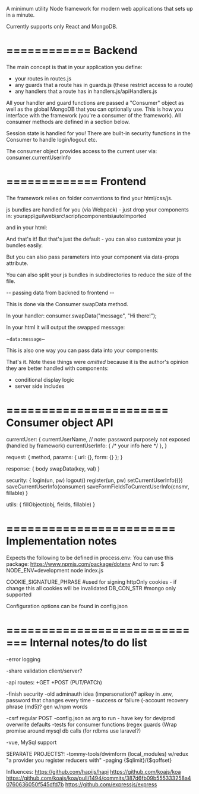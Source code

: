 A minimum utility Node framework for modern web applications that sets up in a minute.

Currently supports only React and MongoDB.


============
  Backend
============

The main concept is that in your application you define:
- your routes in routes.js
- any guards that a route has in guards.js (these restrict access to a route)
- any handlers that a route has in handlers.js/apiHandlers.js

All your handler and guard functions are passed a "Consumer" object as well as the global MongoDB that you can optionally use.
This is how you interface with the framework (you're a consumer of the framework).
All consumer methods are defined in a section below.

Session state is handled for you! There are built-in security functions in the Consumer to handle login/logout etc.

The consumer object provides access to the current user via: consumer.currentUserInfo


=============
  Frontend
=============

The framework relies on folder conventions to find your html/css/js.

js bundles are handled for you (via Webpack) - just drop your components in:
    yourapp\gui\web\src\script\components\autoImported

and in your html:
    <div data-component="YourComponent"></div>

And that's it! But that's just the default - you can also customize your js bundles easily.

But you can also pass parameters into your component via data-props attribute.

You can also split your js bundles in subdirectories to reduce the size of the file.


-- passing data from backned to frontend --

This is done via the Consumer swapData method.

In your handler:
    consumer.swapData("message", "Hi there!");

In your html it will output the swapped message:
    <div>~`data:message`~</div>

This is also one way you can pass data into your components:
    <div data-component="YourComponent" data-props='{ "userName": "~`data:userName`~" }'></div>

That's it. Note these things were _omitted_ because it is the author's opinion they are better handled with components:
- conditional display logic
- server side includes


=======================
  Consumer object API
=======================

currentUser: {
    currentUserName,  // note: password purposely not exposed (handled by framework)
    currentUserInfo: { /* your info here */ },
}

request: {
    method,
    params: {
        url: {},
        form: {}
    };
}

response: {
    body
    swapData(key, val)
}

security: {
    login(un, pw)
    logout()
    register(un, pw)
    setCurrentUserInfo({})
    saveCurrentUserInfo(consumer)
    saveFormFieldsToCurrentUserInfo(cnsmr, fillable)
}

utils: {
    fillObject(obj, fields, fillable)
}


========================
  Implementation notes
========================

Expects the following to be defined in process.env:
    You can use this package: https://www.npmjs.com/package/dotenv
    And to run: $ NODE_ENV=development node index.js

COOKIE_SIGNATURE_PHRASE #used for signing httpOnly cookies - if change this all cookies will be invalidated
DB_CON_STR #mongo only supported

Configuration options can be found in config.json


=============================
  Internal notes/to do list
=============================

-error logging

-share validation client/server?

-api routes:
    +GET
    +POST
    (PUT/PATCh)

-finish security
    -old adminauth idea (impersonation)? apikey in .env, password that changes every time - success or failure
    (-account recovery phrase (md5)? gen w/npm words

-csrf regular POST
-config.json as arg to run - have key for dev/prod overwrite defaults
-tests for consumer functions
(regex guards
(Wrap promise around mysql db calls (for rdbms use laravel?)

-vue, MySql support

SEPARATE PROJECTS?:
-tommy-tools/dwimform (local_modules) w/redux "a provider you register reducers with"
-paging {$qlimit}/{$qoffset}


Influences:
https://github.com/hapijs/hapi
https://github.com/koajs/koa
    https://github.com/koajs/koa/pull/1494/commits/387d6fb09b555333258a40760636050f545dfd7b
https://github.com/expressjs/express
